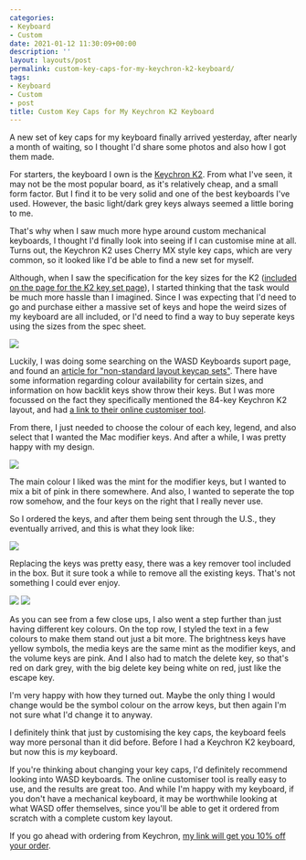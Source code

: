 ```yaml
---
categories:
- Keyboard
- Custom
date: 2021-01-12 11:30:09+00:00
description: ''
layout: layouts/post
permalink: custom-key-caps-for-my-keychron-k2-keyboard/
tags:
- Keyboard
- Custom
- post
title: Custom Key Caps for My Keychron K2 Keyboard
---
```


A new set of key caps for my keyboard finally arrived yesterday, after nearly a month of waiting, so I thought I'd share some photos and also how I got them made.

For starters, the keyboard I own is the [Keychron K2](https://www.keychron.com/products/keychron-k2-wireless-mechanical-keyboard). From what I've seen, it may not be the most popular board, as it's relatively cheap, and a small form factor. But I find it to be very solid and one of the best keyboards I've used. However, the basic light/dark grey keys always seemed a little boring to me.

That's why when I saw much more hype around custom mechanical keyboards, I thought I'd finally look into seeing if I can customise mine at all. Turns out, the Keychron K2 uses Cherry MX style key caps, which are very common, so it looked like I'd be able to find a new set for myself.

Although, when I saw the specification for the key sizes for the K2 ([included on the page for the K2 key set page](https://www.keychron.com/products/keychron-k2-keycap-set-1)), I started thinking that the task would be much more hassle than I imagined. Since I was expecting that I'd need to go and purchase either a massive set of keys and hope the weird sizes of my keyboard are all included, or I'd need to find a way to buy seperate keys using the sizes from the spec sheet.

<img src="https://cdn.chrishannah.me/images/2021/01/Screenshot-2021-01-12-at-10.24.59.png">

Luckily, I was doing some searching on the WASD Keyboards suport page, and found an [article for "non-standard layout keycap sets"](https://support.wasdkeyboards.com/hc/en-us/articles/360051280353-Non-standard-layout-keycap-sets). There have some information regarding colour availability for certain sizes, and information on how backlit keys show throw their keys. But I was more focussed on the fact they specifically mentioned the 84-key Keychron K2 layout, and had [a link to their online customiser tool](https://www.wasdkeyboards.com/keychron-k2-84-key-custom-cherry-mx-keycap-set.html).

From there, I just needed to choose the colour of each key, legend, and also select that I wanted the Mac modifier keys. And after a while, I was pretty happy with my design.

<img src="https://cdn.chrishannah.me/images/2021/01/Screenshot-2021-01-12-at-10.47.22.png">

The main colour I liked was the mint for the modifier keys, but I wanted to mix a bit of pink in there somewhere. And also, I wanted to seperate the top row somehow, and the four keys on the right that I really never use.

So I ordered the keys, and after them being sent through the U.S., they eventually arrived, and this is what they look like:

<img src="https://cdn.chrishannah.me/images/2021/01/IMG_1092.jpeg">

Replacing the keys was pretty easy, there was a key remover tool included in the box. But it sure took a while to remove all the existing keys. That's not something I could ever enjoy.

<img src="https://cdn.chrishannah.me/images/2021/01/IMG_1093.jpeg">

<img src="https://cdn.chrishannah.me/images/2021/01/IMG_1094.jpeg">

As you can see from a few close ups, I also went a step further than just having different key colours. On the top row, I styled the text in a few colours to make them stand out just a bit more. The brightness keys have yellow symbols, the media keys are the same mint as the modifier keys, and the volume keys are pink. And I also had to match the delete key, so that's red on dark grey, with the big delete key being white on red, just like the escape key.

I'm very happy with how they turned out. Maybe the only thing I would change would be the symbol colour on the arrow keys, but then again I'm not sure what I'd change it to anyway.

I definitely think that just by customising the key caps, the keyboard feels way more personal than it did before. Before I had a Keychron K2 keyboard, but now this is _my_ keyboard.

If you're thinking about changing your key caps, I'd definitely recommend looking into WASD keyboards. The online customiser tool is really easy to use, and the results are great too. And while I'm happy with my keyboard, if you don't have a mechanical keyboard, it may be worthwhile looking at what WASD offer themselves, since you'll be able to get it ordered from scratch with a complete custom key layout.

If you go ahead with ordering from Keychron, [my link will get you 10% off your order](http://keychron.refr.cc/chrishannah).
